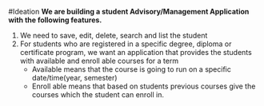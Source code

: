 ﻿#Ideation
**We are building a student Advisory/Management Application with the following features.**
1. We need to save, edit, delete, search and list the student
2. For students who are registered in a specific degree, diploma or certificate program, we want an application that provides the students with available and enroll able courses for a term
   - Available means that the course is going to run on a specific date/time(year, semester)
   - Enroll able means that based on students previous courses give the courses which the student can enroll in.
